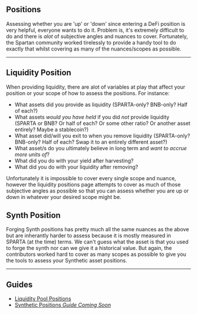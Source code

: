 ## Positions

Assessing whether you are 'up' or 'down' since entering a DeFi position is very helpful, everyone wants to do it. Problem is, it's extremely difficult to do and there is *alot* of subjective angles and nuances to cover. Fortunately, the Spartan community worked tirelessly to provide a handy tool to do exactly that whilst covering as many of the nuances/scopes as possible.

---

## Liquidity Position

When providing liquidity, there are alot of variables at play that affect your position or your scope of how to assess the positions. For instance:
- What assets did you provide as liquidity (SPARTA-only? BNB-only? Half of each?)
- What assets *would you have held* if you did *not* provide liquidity (SPARTA or BNB? Or half of each? Or some other ratio? Or another asset entirely? Maybe a stablecoin?)
- What asset did/will you exit to when you remove liquidity (SPARTA-only? BNB-only? Half of each? Swap it to an entirely different asset?)
- What asset/s do you ultimately believe in long term and *want to accrue more units of*?
- What did you do with your yield after harvesting?
- What did you do with your liquidity after removing?

Unfortunately it is impossible to cover every single scope and nuance, however the liquidity positions page attempts to cover as much of those subjective angles as possible so that you can assess whether you are up or down in whatever your desired scope might be.

## Synth Position

Forging Synth positions has pretty much all the same nuances as the above but are inherantly harder to assess because it is mostly measured in SPARTA (at the time) terms. We can't guess what the asset is that you used to forge the synth nor can we give it a historical value. But again, the contributors worked hard to cover as many scopes as possible to give you the tools to assess your Synthetic asset positions.

---

## Guides

- [Liquidity Pool Positions](/guides/positions/liquidity.md)
- [Synthetic Positions _Guide Coming Soon_](/positions?id=guides)
